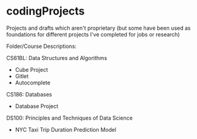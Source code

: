 # codingProjects
Projects and drafts which aren't proprietary (but some have been used as foundations for different projects I've completed for jobs or research)

Folder/Course Descriptions:

CS61BL: Data Structures and Algorithms
  - Cube Project
  - Gitlet
  - Autocomplete

CS186: Databases
  - Database Project

DS100: Principles and Techniques of Data Science
  - NYC Taxi Trip Duration Prediction Model 
